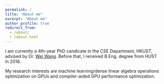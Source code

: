 ```yaml
---
permalink: /
title: "About me"
excerpt: "About me"
author_profile: true
redirect_from: 
  - /about/
  - /about.html
---
```


I am currently a 4th-year PhD candicate in the CSE Department, HKUST, advised by Dr. [Wei Wang](https://www.cse.ust.hk/~weiwa/index.html). Before that, I received B.Eng. degree from HUST in 2016.

My research interests are machine learning/dense linear algebra operations optimization on GPUs and compiler-aided GPU performance optimization.